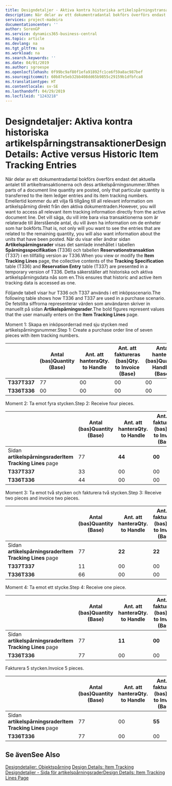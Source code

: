 ```yaml
---
title: Designdetaljer - Aktiva kontra historiska artikelspårningstransaktioner | Microsoft Docs
description: När delar av ett dokumentradantal bokförs överförs endast det aktuella antalet till artikeltransaktionerna och dess artikelspårningsnummer. Emellertid kommer du att vilja få tillgång till all relevant information om artikelspårning direkt från den aktiva dokumentraden. Det vill säga, du vill inte bara visa transaktionerna som är relaterade till återstående antal, du vill även ha information om de enheter som har bokförts. När du visar eller ändrar sidan **Artikelspårningsrader** visas det samlade innehållet i tabellen **Spårningsspecifikation** (T336) och tabellen **Reservationstransaktion** (T337) i en tillfällig version av T336. Detta säkerställer att historiska och aktiva artikelspårningsdata nås som en.
services: project-madeira
documentationcenter: ''
author: SorenGP
ms.service: dynamics365-business-central
ms.topic: article
ms.devlang: na
ms.tgt_pltfrm: na
ms.workload: na
ms.search.keywords: ''
ms.date: 04/01/2019
ms.author: sgroespe
ms.openlocfilehash: 0f99bc9af80f1efa91892fc1ce6f59a8ac987bef
ms.sourcegitcommit: 60b87e5eb32bb408dd65b9855c29159b1dfbfca8
ms.translationtype: HT
ms.contentlocale: sv-SE
ms.lasthandoff: 04/29/2019
ms.locfileid: "1243218"
---
```

# <a name="design-details-active-versus-historic-item-tracking-entries"></a><span data-ttu-id="e5665-107">Designdetaljer: Aktiva kontra historiska artikelspårningstransaktioner</span><span class="sxs-lookup"><span data-stu-id="e5665-107">Design Details: Active versus Historic Item Tracking Entries</span></span>
<span data-ttu-id="e5665-108">När delar av ett dokumentradantal bokförs överförs endast det aktuella antalet till artikeltransaktionerna och dess artikelspårningsnummer.</span><span class="sxs-lookup"><span data-stu-id="e5665-108">When parts of a document line quantity are posted, only that particular quantity is transferred to the item ledger entries and its item tracking numbers.</span></span> <span data-ttu-id="e5665-109">Emellertid kommer du att vilja få tillgång till all relevant information om artikelspårning direkt från den aktiva dokumentraden.</span><span class="sxs-lookup"><span data-stu-id="e5665-109">However, you will want to access all relevant item tracking information directly from the active document line.</span></span> <span data-ttu-id="e5665-110">Det vill säga, du vill inte bara visa transaktionerna som är relaterade till återstående antal, du vill även ha information om de enheter som har bokförts.</span><span class="sxs-lookup"><span data-stu-id="e5665-110">That is, not only will you want to see the entries that are related to the remaining quantity, you will also want information about the units that have been posted.</span></span> <span data-ttu-id="e5665-111">När du visar eller ändrar sidan **Artikelspårningsrader** visas det samlade innehållet i tabellen **Spårningsspecifikation** (T336) och tabellen **Reservationstransaktion** (T337) i en tillfällig version av T336.</span><span class="sxs-lookup"><span data-stu-id="e5665-111">When you view or modify the **Item Tracking Lines** page, the collective contents of the **Tracking Specification** table (T336) and **Reservation Entry** table (T337) are presented in a temporary version of T336.</span></span> <span data-ttu-id="e5665-112">Detta säkerställer att historiska och aktiva artikelspårningsdata nås som en.</span><span class="sxs-lookup"><span data-stu-id="e5665-112">This ensures that historic and active item tracking data is accessed as one.</span></span>  

 <span data-ttu-id="e5665-113">Följande tabell visar hur T336 och T337 används i ett inköpsscenario.</span><span class="sxs-lookup"><span data-stu-id="e5665-113">The following table shows how T336 and T337 are used in a purchase scenario.</span></span> <span data-ttu-id="e5665-114">De fetstilta siffrorna representerar värden som användaren skriver in manuellt på sidan **Artikelspårningsrader**.</span><span class="sxs-lookup"><span data-stu-id="e5665-114">The bold figures represent values that the user manually enters on the **Item Tracking Lines** page.</span></span>  

 <span data-ttu-id="e5665-115">Moment 1: Skapa en inköpsorderrad med sju stycken med artikelspårningsnummer.</span><span class="sxs-lookup"><span data-stu-id="e5665-115">Step 1: Create a purchase order line of seven pieces with item tracking numbers.</span></span>  

||<span data-ttu-id="e5665-116">**Antal (bas)**</span><span class="sxs-lookup"><span data-stu-id="e5665-116">**Quantity (Base)**</span></span>|<span data-ttu-id="e5665-117">**Ant. att hantera**</span><span class="sxs-lookup"><span data-stu-id="e5665-117">**Qty. to Handle**</span></span>|<span data-ttu-id="e5665-118">**Ant. att faktureras (bas)**</span><span class="sxs-lookup"><span data-stu-id="e5665-118">**Qty. to Invoice (Base)**</span></span>|<span data-ttu-id="e5665-119">**Antal hanterat (bas)**</span><span class="sxs-lookup"><span data-stu-id="e5665-119">**Quantity Handled (Base)**</span></span>|<span data-ttu-id="e5665-120">**Antal fakturerat (bas)**</span><span class="sxs-lookup"><span data-stu-id="e5665-120">**Quantity Invoiced (Base)**</span></span>|  
|-|----------------------------------------------|--------------------------------------------|------------------------------------------------------|-------------------------------------------------------|--------------------------------------------------------|  
|<span data-ttu-id="e5665-121">**T337**</span><span class="sxs-lookup"><span data-stu-id="e5665-121">**T337**</span></span>|<span data-ttu-id="e5665-122">7</span><span class="sxs-lookup"><span data-stu-id="e5665-122">7</span></span>|<span data-ttu-id="e5665-123">0</span><span class="sxs-lookup"><span data-stu-id="e5665-123">0</span></span>|<span data-ttu-id="e5665-124">0</span><span class="sxs-lookup"><span data-stu-id="e5665-124">0</span></span>|<span data-ttu-id="e5665-125">0</span><span class="sxs-lookup"><span data-stu-id="e5665-125">0</span></span>|<span data-ttu-id="e5665-126">0</span><span class="sxs-lookup"><span data-stu-id="e5665-126">0</span></span>|  
|<span data-ttu-id="e5665-127">**T336**</span><span class="sxs-lookup"><span data-stu-id="e5665-127">**T336**</span></span>|<span data-ttu-id="e5665-128">0</span><span class="sxs-lookup"><span data-stu-id="e5665-128">0</span></span>|<span data-ttu-id="e5665-129">0</span><span class="sxs-lookup"><span data-stu-id="e5665-129">0</span></span>|<span data-ttu-id="e5665-130">0</span><span class="sxs-lookup"><span data-stu-id="e5665-130">0</span></span>|<span data-ttu-id="e5665-131">0</span><span class="sxs-lookup"><span data-stu-id="e5665-131">0</span></span>|<span data-ttu-id="e5665-132">0</span><span class="sxs-lookup"><span data-stu-id="e5665-132">0</span></span>|  

 <span data-ttu-id="e5665-133">Moment 2: Ta emot fyra stycken.</span><span class="sxs-lookup"><span data-stu-id="e5665-133">Step 2: Receive four pieces.</span></span>  

||<span data-ttu-id="e5665-134">**Antal (bas)**</span><span class="sxs-lookup"><span data-stu-id="e5665-134">**Quantity (Base)**</span></span>|<span data-ttu-id="e5665-135">**Ant. att hantera**</span><span class="sxs-lookup"><span data-stu-id="e5665-135">**Qty. to Handle**</span></span>|<span data-ttu-id="e5665-136">**Ant. att faktureras (bas)**</span><span class="sxs-lookup"><span data-stu-id="e5665-136">**Qty. to Invoice (Base)**</span></span>|<span data-ttu-id="e5665-137">**Antal hanterat (bas)**</span><span class="sxs-lookup"><span data-stu-id="e5665-137">**Quantity Handled (Base)**</span></span>|<span data-ttu-id="e5665-138">**Antal fakturerat (bas)**</span><span class="sxs-lookup"><span data-stu-id="e5665-138">**Quantity Invoiced (Base)**</span></span>|  
|-|----------------------------------------------|--------------------------------------------|------------------------------------------------------|-------------------------------------------------------|--------------------------------------------------------|  
|<span data-ttu-id="e5665-139">Sidan **artikelspårningsrader**</span><span class="sxs-lookup"><span data-stu-id="e5665-139">**Item Tracking Lines** page</span></span>|<span data-ttu-id="e5665-140">7</span><span class="sxs-lookup"><span data-stu-id="e5665-140">7</span></span>|<span data-ttu-id="e5665-141">**4**</span><span class="sxs-lookup"><span data-stu-id="e5665-141">**4**</span></span>|<span data-ttu-id="e5665-142">**0**</span><span class="sxs-lookup"><span data-stu-id="e5665-142">**0**</span></span>|<span data-ttu-id="e5665-143">0</span><span class="sxs-lookup"><span data-stu-id="e5665-143">0</span></span>|<span data-ttu-id="e5665-144">0</span><span class="sxs-lookup"><span data-stu-id="e5665-144">0</span></span>|  
|<span data-ttu-id="e5665-145">**T337**</span><span class="sxs-lookup"><span data-stu-id="e5665-145">**T337**</span></span>|<span data-ttu-id="e5665-146">3</span><span class="sxs-lookup"><span data-stu-id="e5665-146">3</span></span>|<span data-ttu-id="e5665-147">0</span><span class="sxs-lookup"><span data-stu-id="e5665-147">0</span></span>|<span data-ttu-id="e5665-148">0</span><span class="sxs-lookup"><span data-stu-id="e5665-148">0</span></span>|<span data-ttu-id="e5665-149">0</span><span class="sxs-lookup"><span data-stu-id="e5665-149">0</span></span>|<span data-ttu-id="e5665-150">0</span><span class="sxs-lookup"><span data-stu-id="e5665-150">0</span></span>|  
|<span data-ttu-id="e5665-151">**T336**</span><span class="sxs-lookup"><span data-stu-id="e5665-151">**T336**</span></span>|<span data-ttu-id="e5665-152">4</span><span class="sxs-lookup"><span data-stu-id="e5665-152">4</span></span>|<span data-ttu-id="e5665-153">0</span><span class="sxs-lookup"><span data-stu-id="e5665-153">0</span></span>|<span data-ttu-id="e5665-154">0</span><span class="sxs-lookup"><span data-stu-id="e5665-154">0</span></span>|<span data-ttu-id="e5665-155">4</span><span class="sxs-lookup"><span data-stu-id="e5665-155">4</span></span>|<span data-ttu-id="e5665-156">0</span><span class="sxs-lookup"><span data-stu-id="e5665-156">0</span></span>|  

 <span data-ttu-id="e5665-157">Moment 3: Ta emot två stycken och fakturera två stycken.</span><span class="sxs-lookup"><span data-stu-id="e5665-157">Step 3: Receive two pieces and invoice two pieces.</span></span>  

||<span data-ttu-id="e5665-158">**Antal (bas)**</span><span class="sxs-lookup"><span data-stu-id="e5665-158">**Quantity (Base)**</span></span>|<span data-ttu-id="e5665-159">**Ant. att hantera**</span><span class="sxs-lookup"><span data-stu-id="e5665-159">**Qty. to Handle**</span></span>|<span data-ttu-id="e5665-160">**Ant. att faktureras (bas)**</span><span class="sxs-lookup"><span data-stu-id="e5665-160">**Qty. to Invoice (Base)**</span></span>|<span data-ttu-id="e5665-161">**Antal hanterat (bas)**</span><span class="sxs-lookup"><span data-stu-id="e5665-161">**Quantity Handled (Base)**</span></span>|<span data-ttu-id="e5665-162">**Antal fakturerat (bas)**</span><span class="sxs-lookup"><span data-stu-id="e5665-162">**Quantity Invoiced (Base)**</span></span>|  
|-|----------------------------------------------|--------------------------------------------|------------------------------------------------------|-------------------------------------------------------|--------------------------------------------------------|  
|<span data-ttu-id="e5665-163">Sidan **artikelspårningsrader**</span><span class="sxs-lookup"><span data-stu-id="e5665-163">**Item Tracking Lines** page</span></span>|<span data-ttu-id="e5665-164">7</span><span class="sxs-lookup"><span data-stu-id="e5665-164">7</span></span>|<span data-ttu-id="e5665-165">**2**</span><span class="sxs-lookup"><span data-stu-id="e5665-165">**2**</span></span>|<span data-ttu-id="e5665-166">**2**</span><span class="sxs-lookup"><span data-stu-id="e5665-166">**2**</span></span>|<span data-ttu-id="e5665-167">4</span><span class="sxs-lookup"><span data-stu-id="e5665-167">4</span></span>|<span data-ttu-id="e5665-168">0</span><span class="sxs-lookup"><span data-stu-id="e5665-168">0</span></span>|  
|<span data-ttu-id="e5665-169">**T337**</span><span class="sxs-lookup"><span data-stu-id="e5665-169">**T337**</span></span>|<span data-ttu-id="e5665-170">1</span><span class="sxs-lookup"><span data-stu-id="e5665-170">1</span></span>|<span data-ttu-id="e5665-171">0</span><span class="sxs-lookup"><span data-stu-id="e5665-171">0</span></span>|<span data-ttu-id="e5665-172">0</span><span class="sxs-lookup"><span data-stu-id="e5665-172">0</span></span>|<span data-ttu-id="e5665-173">0</span><span class="sxs-lookup"><span data-stu-id="e5665-173">0</span></span>|<span data-ttu-id="e5665-174">0</span><span class="sxs-lookup"><span data-stu-id="e5665-174">0</span></span>|  
|<span data-ttu-id="e5665-175">**T336**</span><span class="sxs-lookup"><span data-stu-id="e5665-175">**T336**</span></span>|<span data-ttu-id="e5665-176">6</span><span class="sxs-lookup"><span data-stu-id="e5665-176">6</span></span>|<span data-ttu-id="e5665-177">0</span><span class="sxs-lookup"><span data-stu-id="e5665-177">0</span></span>|<span data-ttu-id="e5665-178">0</span><span class="sxs-lookup"><span data-stu-id="e5665-178">0</span></span>|<span data-ttu-id="e5665-179">6</span><span class="sxs-lookup"><span data-stu-id="e5665-179">6</span></span>|<span data-ttu-id="e5665-180">2</span><span class="sxs-lookup"><span data-stu-id="e5665-180">2</span></span>|  

 <span data-ttu-id="e5665-181">Moment 4: Ta emot ett stycke.</span><span class="sxs-lookup"><span data-stu-id="e5665-181">Step 4: Receive one piece.</span></span>  

||<span data-ttu-id="e5665-182">**Antal (bas)**</span><span class="sxs-lookup"><span data-stu-id="e5665-182">**Quantity (Base)**</span></span>|<span data-ttu-id="e5665-183">**Ant. att hantera**</span><span class="sxs-lookup"><span data-stu-id="e5665-183">**Qty. to Handle**</span></span>|<span data-ttu-id="e5665-184">**Ant. att faktureras (bas)**</span><span class="sxs-lookup"><span data-stu-id="e5665-184">**Qty. to Invoice (Base)**</span></span>|<span data-ttu-id="e5665-185">**Antal hanterat (bas)**</span><span class="sxs-lookup"><span data-stu-id="e5665-185">**Quantity Handled (Base)**</span></span>|<span data-ttu-id="e5665-186">**Antal fakturerat (bas)**</span><span class="sxs-lookup"><span data-stu-id="e5665-186">**Quantity Invoiced (Base)**</span></span>|  
|-|----------------------------------------------|--------------------------------------------|------------------------------------------------------|-------------------------------------------------------|--------------------------------------------------------|  
|<span data-ttu-id="e5665-187">Sidan **artikelspårningsrader**</span><span class="sxs-lookup"><span data-stu-id="e5665-187">**Item Tracking Lines** page</span></span>|<span data-ttu-id="e5665-188">7</span><span class="sxs-lookup"><span data-stu-id="e5665-188">7</span></span>|<span data-ttu-id="e5665-189">**1**</span><span class="sxs-lookup"><span data-stu-id="e5665-189">**1**</span></span>|<span data-ttu-id="e5665-190">**0**</span><span class="sxs-lookup"><span data-stu-id="e5665-190">**0**</span></span>|<span data-ttu-id="e5665-191">6</span><span class="sxs-lookup"><span data-stu-id="e5665-191">6</span></span>|<span data-ttu-id="e5665-192">2</span><span class="sxs-lookup"><span data-stu-id="e5665-192">2</span></span>|  
|<span data-ttu-id="e5665-193">**T336**</span><span class="sxs-lookup"><span data-stu-id="e5665-193">**T336**</span></span>|<span data-ttu-id="e5665-194">7</span><span class="sxs-lookup"><span data-stu-id="e5665-194">7</span></span>|<span data-ttu-id="e5665-195">0</span><span class="sxs-lookup"><span data-stu-id="e5665-195">0</span></span>|<span data-ttu-id="e5665-196">0</span><span class="sxs-lookup"><span data-stu-id="e5665-196">0</span></span>|<span data-ttu-id="e5665-197">7</span><span class="sxs-lookup"><span data-stu-id="e5665-197">7</span></span>|<span data-ttu-id="e5665-198">2</span><span class="sxs-lookup"><span data-stu-id="e5665-198">2</span></span>|  

 <span data-ttu-id="e5665-199">Fakturera 5 stycken.</span><span class="sxs-lookup"><span data-stu-id="e5665-199">Invoice 5 pieces.</span></span>  

||<span data-ttu-id="e5665-200">**Antal (bas)**</span><span class="sxs-lookup"><span data-stu-id="e5665-200">**Quantity (Base)**</span></span>|<span data-ttu-id="e5665-201">**Ant. att hantera**</span><span class="sxs-lookup"><span data-stu-id="e5665-201">**Qty. to Handle**</span></span>|<span data-ttu-id="e5665-202">**Ant. att faktureras (bas)**</span><span class="sxs-lookup"><span data-stu-id="e5665-202">**Qty. to Invoice (Base)**</span></span>|<span data-ttu-id="e5665-203">**Antal hanterat (bas)**</span><span class="sxs-lookup"><span data-stu-id="e5665-203">**Quantity Handled (Base)**</span></span>|<span data-ttu-id="e5665-204">**Antal fakturerat (bas)**</span><span class="sxs-lookup"><span data-stu-id="e5665-204">**Quantity Invoiced (Base)**</span></span>|  
|-|----------------------------------------------|--------------------------------------------|------------------------------------------------------|-------------------------------------------------------|--------------------------------------------------------|  
|<span data-ttu-id="e5665-205">Sidan **artikelspårningsrader**</span><span class="sxs-lookup"><span data-stu-id="e5665-205">**Item Tracking Lines** page</span></span>|<span data-ttu-id="e5665-206">7</span><span class="sxs-lookup"><span data-stu-id="e5665-206">7</span></span>|<span data-ttu-id="e5665-207">0</span><span class="sxs-lookup"><span data-stu-id="e5665-207">0</span></span>|<span data-ttu-id="e5665-208">**5**</span><span class="sxs-lookup"><span data-stu-id="e5665-208">**5**</span></span>|<span data-ttu-id="e5665-209">7</span><span class="sxs-lookup"><span data-stu-id="e5665-209">7</span></span>|<span data-ttu-id="e5665-210">2</span><span class="sxs-lookup"><span data-stu-id="e5665-210">2</span></span>|  
|<span data-ttu-id="e5665-211">**T336**</span><span class="sxs-lookup"><span data-stu-id="e5665-211">**T336**</span></span>|<span data-ttu-id="e5665-212">7</span><span class="sxs-lookup"><span data-stu-id="e5665-212">7</span></span>|<span data-ttu-id="e5665-213">0</span><span class="sxs-lookup"><span data-stu-id="e5665-213">0</span></span>|<span data-ttu-id="e5665-214">0</span><span class="sxs-lookup"><span data-stu-id="e5665-214">0</span></span>|<span data-ttu-id="e5665-215">7</span><span class="sxs-lookup"><span data-stu-id="e5665-215">7</span></span>|<span data-ttu-id="e5665-216">7</span><span class="sxs-lookup"><span data-stu-id="e5665-216">7</span></span>|  

## <a name="see-also"></a><span data-ttu-id="e5665-217">Se även</span><span class="sxs-lookup"><span data-stu-id="e5665-217">See Also</span></span>  
 <span data-ttu-id="e5665-218">[Designdetaljer: Objektspårning](design-details-item-tracking.md) </span><span class="sxs-lookup"><span data-stu-id="e5665-218">[Design Details: Item Tracking](design-details-item-tracking.md) </span></span>  
 [<span data-ttu-id="e5665-219">Designdetaljer - Sida för artikelspårningsrader</span><span class="sxs-lookup"><span data-stu-id="e5665-219">Design Details: Item Tracking Lines Page</span></span>](design-details-item-tracking-lines-window.md)
